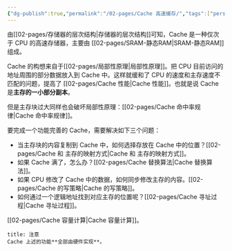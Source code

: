 ```yaml
---
{"dg-publish":true,"permalink":"/02-pages/Cache 高速缓存/","tags":["personal/blog","计算机组成原理"]}
---
```


由[[02-pages/存储器的层次结构\|存储器的层次结构]]可知，Cache 是一种仅次于 CPU 的高速存储器，主要由 [[02-pages/SRAM-静态RAM\|SRAM-静态RAM]] 组成。

Cache 的构想来自于[[02-pages/局部性原理\|局部性原理]]。把 CPU 目前访问的地址周围的部分数据放入到 Cache 中。这样就缓和了 CPU 的速度和主存速度不匹配的问题，提高了 [[02-pages/Cache 性能\|Cache 性能]]。也就是说 Cache 是**主存的一小部分副本**。

但是主存块过大同样也会破坏局部性原理：[[02-pages/Cache 命中率规律\|Cache 命中率规律]]。

要完成一个功能完善的 Cache，需要解决如下三个问题：
- 当主存块的内容复制到 Cache 中，如何选择存放在 Cache 中的位置？[[02-pages/Cache 和 主存的映射方式\|Cache 和 主存的映射方式]]。
- 如果 Cache 满了，怎么办？[[02-pages/Cache 替换算法\|Cache 替换算法]]。
- 如果 CPU 修改了 Cache 中的数据，如何同步修改主存的内容。[[02-pages/Cache 的写策略\|Cache 的写策略]]。
- 如何通过一个逻辑地址找到对应主存的位置呢？[[02-pages/Cache 寻址过程\|Cache 寻址过程]]。

[[02-pages/Cache 容量计算\|Cache 容量计算]]。

```ad-tip
title: 注意
Cache 上述的功能**全部由硬件实现**。
```

